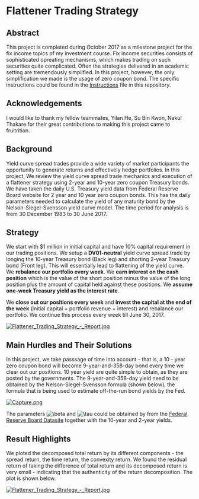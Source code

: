 # Flattener Trading Strategy

## Abstract

This project is completed during October 2017 as a milestone project for the fix income topics of my investment course. Fix income securities consists of sophisticated opreating mechanisms, which makes trading on such securities quite complicated. Often the strategies delivered in an academic setting are tremendously simplified. In this project, however, the only simplification we made is the usage of zero coupon bond. The specific instructions could be found in the  [Instructions](./Instructions.pdf) file in this repository.

## Acknowledgements

I would like to thank my fellow teammates, Yilan He, Su Bin Kwon, Nakul Thakare for their great contributions to making this project came to fruitrition.

## Background

Yield curve spread trades provide a wide variety of market participants the opportunity to generate returns and effectively hedge portfolios. In this project, We review the yield curve spread trade mechanics and execution of a flattener strategy using 2-year and 10-year zero coupon Treasury bonds. We have taken the daily U.S. Treasury yield data from Federal Reserve Board website for 2 year
and 10 year zero coupon bonds. This has the daily parameters needed to calculate the yield of any maturity bond by the Nelson-Siegel-Svensson yield curve model. The time period for analysis is from 30 December 1983 to 30 June 2017. 

## Strategy

We start with $1 million in initial capital and have 10% capital requirement in our trading positions. We setup a **DV01-neutral** yield curve spread trade by longing the 10-year Treasury bond (Back leg) and shorting 2-year Treasury bond (Front leg). This will essentially lead to flattening of the yield curve. We **rebalance our portfolio every week**. We **earn interest on the cash position** which is the value of the short position minus the value of the long position plus the amount of capital held against these positions. We **assume one-week Treasury yield as the interest rate**. 

We **close out our positions every week** and **invest the capital at the end of the week** (initial capital + portfolio revenue + interest) and rebalance our portfolio. We continue this process every week till June 30, 2017.

[![Flattener_Trading_Strategy_-_Report.jpg](https://s18.postimg.org/vd111p8p5/Flattener_Trading_Strategy_-_Report.jpg)](https://postimg.org/image/eci4t0vnp/)

## Main Hurdles and Their Solutions

In this project, we take passsage of time into account - that is, a 10 - year zero coupon bond will become 9-year-and-358-day bond every time we clear out our positions. 10 year yield are quite simple to obtain, as they are posted by the governments. The 9-year-and-358-day yield need to be obtained by the Nelson-Siegel-Svensson formula (shown below), the formula that is being used to estimate off-the-run bond yields by the Fed. 

[![Capture.png](https://s18.postimg.org/4y7lvhxsp/Capture.png)](https://postimg.org/image/vja4r205x/)

The parameters <a><img src="https://latex.codecogs.com/gif.latex?\inline&space;\beta" title="\beta" /></a> and <a><img src="https://latex.codecogs.com/gif.latex?\tau" title="\tau" /></a> could be obtained by from the [Federal Reserve Board Datasite](https://www.federalreserve.gov/pubs/feds/2006/200628/200628abs.html) together with the 10-year and 2-year yields. 

## Result Highlights

We ploted the decomposed total return by its different components -  the spread return, the time return, the convexity return. We found the residual return of taking the difference of total return and its decomposed return is very small - indicating that the authenticity of the return decomposition. The plot is shown below.

[![Flattener_Trading_Strategy_-_Report.jpg](https://s18.postimg.org/omkjsbyex/Flattener_Trading_Strategy_-_Report.jpg)](https://postimg.org/image/qedin8hrp/)
